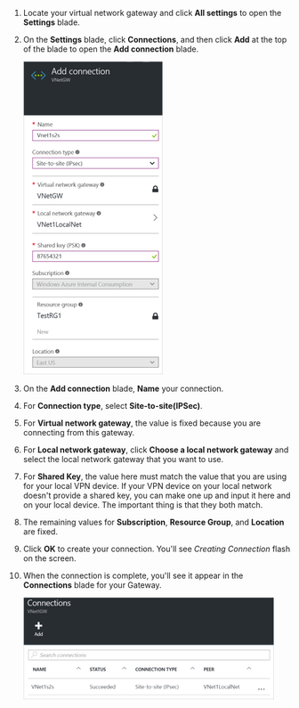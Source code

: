 1. Locate your virtual network gateway and click **All settings** to open the **Settings** blade.
2. On the **Settings** blade, click **Connections**, and then click **Add** at the top of the blade to open the **Add connection** blade.
   
    ![Create Site-to-Site connection](./media/vpn-gateway-add-site-to-site-connection-rm-portal-include/addconnection250.png)
3. On the **Add connection** blade, **Name** your connection. 
4. For **Connection type**, select **Site-to-site(IPSec)**.
5. For **Virtual network gateway**, the value is fixed because you are connecting from this gateway.
6. For **Local network gateway**, click **Choose a local network gateway** and select the local network gateway that you want to use. 
7. For **Shared Key**, the value here must match the value that you are using for your local VPN device. If your VPN device on your local network doesn't provide a shared key, you can make one up and input it here and on your local device. The important thing is that they both match.
8. The remaining values for **Subscription**, **Resource Group**, and **Location** are fixed.
9. Click **OK** to create your connection. You'll see *Creating Connection* flash on the screen.
10. When the connection is complete, you'll see it appear in the **Connections** blade for your Gateway.
    
    ![Create Site-to-Site connection](./media/vpn-gateway-add-site-to-site-connection-rm-portal-include/connectionstatus450.png)